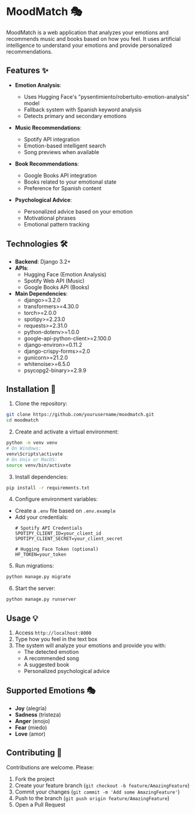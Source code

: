 # MoodMatch 🎭

MoodMatch is a web application that analyzes your emotions and recommends music and books based on how you feel. It uses artificial intelligence to understand your emotions and provide personalized recommendations.

## Features ✨

- **Emotion Analysis**: 
  - Uses Hugging Face's "pysentimiento/robertuito-emotion-analysis" model
  - Fallback system with Spanish keyword analysis
  - Detects primary and secondary emotions

- **Music Recommendations**:
  - Spotify API integration
  - Emotion-based intelligent search
  - Song previews when available

- **Book Recommendations**:
  - Google Books API integration
  - Books related to your emotional state
  - Preference for Spanish content

- **Psychological Advice**:
  - Personalized advice based on your emotion
  - Motivational phrases
  - Emotional pattern tracking

## Technologies 🛠️

- **Backend**: Django 3.2+
- **APIs**: 
  - Hugging Face (Emotion Analysis)
  - Spotify Web API (Music)
  - Google Books API (Books)
- **Main Dependencies**:
  - django>=3.2.0
  - transformers>=4.30.0
  - torch>=2.0.0
  - spotipy>=2.23.0
  - requests>=2.31.0
  - python-dotenv>=1.0.0
  - google-api-python-client>=2.100.0
  - django-environ>=0.11.2
  - django-crispy-forms>=2.0
  - gunicorn>=21.2.0
  - whitenoise>=6.5.0
  - psycopg2-binary>=2.9.9

## Installation 🚀

1. Clone the repository:
```bash
git clone https://github.com/yourusername/moodmatch.git
cd moodmatch
```

2. Create and activate a virtual environment:
```bash
python -m venv venv
# On Windows:
venv\Scripts\activate
# On Unix or MacOS:
source venv/bin/activate
```

3. Install dependencies:
```bash
pip install -r requirements.txt
```

4. Configure environment variables:
- Create a `.env` file based on `.env.example`
- Add your credentials:
  ```
  # Spotify API Credentials
  SPOTIPY_CLIENT_ID=your_client_id
  SPOTIPY_CLIENT_SECRET=your_client_secret
  
  # Hugging Face Token (optional)
  HF_TOKEN=your_token
  ```

5. Run migrations:
```bash
python manage.py migrate
```

6. Start the server:
```bash
python manage.py runserver
```

## Usage 💡

1. Access `http://localhost:8000`
2. Type how you feel in the text box
3. The system will analyze your emotions and provide you with:
   - The detected emotion
   - A recommended song
   - A suggested book
   - Personalized psychological advice

## Supported Emotions 🎭

- **Joy** (alegría)
- **Sadness** (tristeza)
- **Anger** (enojo)
- **Fear** (miedo)
- **Love** (amor)

## Contributing 🤝

Contributions are welcome. Please:

1. Fork the project
2. Create your feature branch (`git checkout -b feature/AmazingFeature`)
3. Commit your changes (`git commit -m 'Add some AmazingFeature'`)
4. Push to the branch (`git push origin feature/AmazingFeature`)
5. Open a Pull Request

